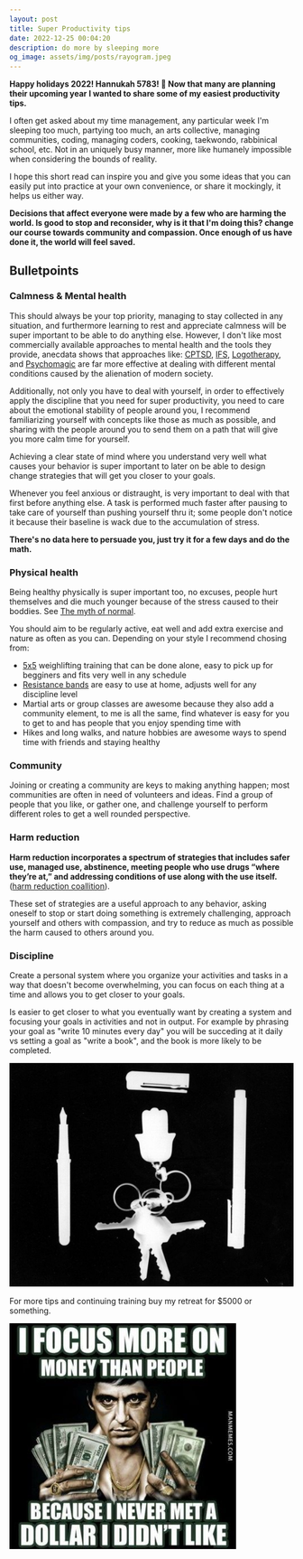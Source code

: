 ```yaml
---
layout: post
title: Super Productivity tips
date: 2022-12-25 00:04:20
description: do more by sleeping more
og_image: assets/img/posts/rayogram.jpeg
---
```


**Happy holidays 2022! Hannukah 5783! 🪬 Now that many are planning their upcoming year I wanted to share some of my easiest productivity tips.**

I often get asked about my time management, any particular week I'm  sleeping too much, partying too much, an arts collective, managing communities, coding, managing coders, cooking, taekwondo, rabbinical school, etc. Not in an uniquely busy manner, more like humanely impossible when considering the bounds of reality.

I hope this short read can inspire you and give you some ideas that you can easily put into practice at your own convenience, or share it mockingly, it helps us either way.

**Decisions that affect everyone were made by a few who are harming the world. Is good to stop and reconsider, why is it that I'm doing this? change our course towards community and compassion. Once enough of us have done it, the world will feel saved.**

## Bulletpoints

### Calmness & Mental health

This should always be your top priority, managing to stay collected in any situation, and furthermore learning to rest and appreciate calmness will be super important to be able to do anything else. However, I don't like most commercially available approaches to mental health and the tools they provide, anecdata shows that approaches like:
 [CPTSD](https://bookshop.org/p/books/the-complex-ptsd-workbook-a-mind-body-approach-to-regaining-emotional-control-and-becoming-whole-arielle-schwartz/9556452?ean=9781623158248),
[IFS](https://bookshop.org/p/books/internal-family-systems-skills-training-manual-trauma-informed-treatment-for-anxiety-depression-ptsd-substance-abuse-martha-sweezy/9850865?ean=9781683730873),
[Logotherapy](https://bookshop.org/p/books/the-will-to-meaning-foundations-and-applications-of-logotherapy-viktor-e-frankl/11653436?ean=9780142181263), and
[Psychomagic](https://bookshop.org/p/books/manual-of-psychomagic-the-practice-of-shamanic-psychotherapy-alejandro-jodorowsky/7178851?ean=9781620551073)
are far more effective at dealing with different mental conditions caused by the alienation of modern society.

Additionally, not only you have to deal with yourself, in order to effectively apply the discipline that you need for super productivity, you need to care about the emotional stability of people around you, I recommend familiarizing yourself with concepts like those as much as possible, and sharing with the people around you to send them on a path that will give you more calm time for yourself.

Achieving a clear state of mind where you understand very well what causes your behavior is super important to later on be able to design change strategies that will get you closer to your goals.

Whenever you feel anxious or distraught, is very important to deal with that first before anything else. A task is performed much faster after pausing to take care of yourself than pushing yourself thru it; some people don't notice it because their baseline is wack due to the accumulation of stress.

**There's no data here to persuade you, just try it for a few days and do the math.**

### Physical health

Being healthy physically is super important too, no excuses, people hurt themselves and die much younger because of the stress caused to their boddies. See [The myth of normal](https://bookshop.org/p/books/the-myth-of-normal-trauma-illness-and-healing-in-a-toxic-culture-gabor-mate/17446136?ean=9780593083888).

You should aim to be regularly active, eat well and add extra exercise and nature as often as you can. Depending on your style I recommend chosing from:
* [5x5](https://stronglifts.com/5x5/) weighlifting training that can be done alone, easy to pick up for begginers and fits very well in any schedule
* [Resistance bands](https://gympion.com/blog/how-to-use-resistance-bands-at-home) are easy to use at home, adjusts well for any discipline level
* Martial arts or group classes are awesome because they also add a community element, to me is all the same, find whatever is easy for you to get to and has people that you enjoy spending time with
* Hikes and long walks, and nature hobbies are awesome ways to spend time with friends and staying healthy

### Community

Joining or creating a community are keys to making anything happen; most communities are often in need of volunteers and ideas. Find a group of people that you like, or gather one, and challenge yourself to perform different roles to get a well rounded perspective.

### Harm reduction

**Harm reduction incorporates a spectrum of strategies that includes safer use, managed use, abstinence, meeting people who use drugs “where they’re at,” and addressing conditions of use along with the use itself.** ([harm reduction coallition](https://harmreduction.org/about-us/principles-of-harm-reduction/)).

These set of strategies are a useful approach to any behavior, asking oneself to stop or start doing something is extremely challenging, approach yourself and others with compassion, and try to reduce as much as possible the harm caused to others around you.

### Discipline

Create a personal system where you organize your activities and tasks in a way that doesn't become overwhelming, you can focus on each thing at a time and allows you to get closer to your goals.

Is easier to get closer to what you eventually want by creating a system and focusing your goals in activities and not in output. For example by phrasing your goal as "write 10 minutes every day" you will be succeding at it daily vs setting a goal as "write a book", and the book is more likely to be completed.

<img src="./assets/img/posts/rayogram.jpeg" alt="Rayogram from college" style="max-width: 100%">

For more tips and continuing training buy my retreat for $5000 or something.

<img src="/assets/img/posts/dollars.jpeg" alt="self portrait of every guru" style="max-width: 100%">

